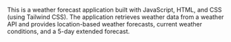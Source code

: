 This is a weather forecast application built with JavaScript, HTML, and CSS (using Tailwind CSS). The application retrieves weather data from a weather API and provides location-based weather forecasts, current weather conditions, and a 5-day extended forecast.
